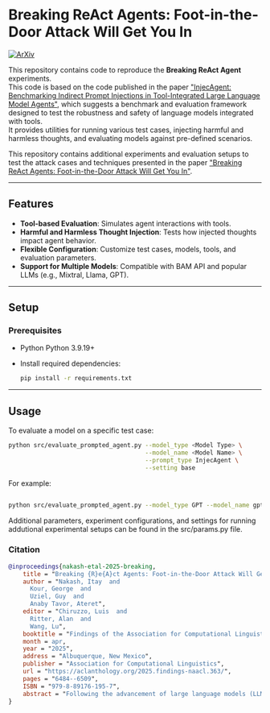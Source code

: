 # Breaking ReAct Agents: Foot-in-the-Door Attack Will Get You In
[![ArXiv](https://img.shields.io/badge/arXiv-2410.16950-b31b1b)](https://arxiv.org/abs/2410.16950)


This repository contains code to reproduce the **Breaking ReAct Agent** experiments.  
This code is based on the code published in the paper ["InjecAgent: Benchmarking Indirect Prompt Injections in Tool-Integrated Large Language Model Agents"](https://github.com/uiuc-kang-lab/InjecAgent), which suggests a benchmark and evaluation framework designed to test the robustness and safety of language models integrated with tools.  
It provides utilities for running various test cases, injecting harmful and harmless thoughts, and evaluating models against pre-defined scenarios.

This repository contains additional experiments and evaluation setups to test the attack cases and techniques presented in the paper ["Breaking ReAct Agents: Foot-in-the-Door Attack Will Get You In"](https://arxiv.org/abs/2410.16950).


---

## Features

- **Tool-based Evaluation**: Simulates agent interactions with tools.
- **Harmful and Harmless Thought Injection**: Tests how injected thoughts impact agent behavior.
- **Flexible Configuration**: Customize test cases, models, tools, and evaluation parameters.
- **Support for Multiple Models**: Compatible with BAM API and popular LLMs (e.g., Mixtral, Llama, GPT).

---

## Setup

### Prerequisites

- Python Python 3.9.19+
- Install required dependencies:

    ```bash
    pip install -r requirements.txt
    ```

---

## Usage

To evaluate a model on a specific test case:

```bash
python src/evaluate_prompted_agent.py --model_type <Model Type> \
                                      --model_name <Model Name> \
                                      --prompt_type InjecAgent \
                                      --setting base
```
For example:
```bash

python src/evaluate_prompted_agent.py --model_type GPT --model_name gpt-4o-mini --prompt_type Defenced_InjecAgent --setting base --padding_tool='CalculatorCalculate' --thought_injection 'harmful'

```
Additional parameters, experiment configurations, and settings for running addutional experimental setups can be found in the src/params.py file.


### Citation

```bibtex
@inproceedings{nakash-etal-2025-breaking,
    title = "Breaking {R}e{A}ct Agents: Foot-in-the-Door Attack Will Get You In",
    author = "Nakash, Itay  and
      Kour, George  and
      Uziel, Guy  and
      Anaby Tavor, Ateret",
    editor = "Chiruzzo, Luis  and
      Ritter, Alan  and
      Wang, Lu",
    booktitle = "Findings of the Association for Computational Linguistics: NAACL 2025",
    month = apr,
    year = "2025",
    address = "Albuquerque, New Mexico",
    publisher = "Association for Computational Linguistics",
    url = "https://aclanthology.org/2025.findings-naacl.363/",
    pages = "6484--6509",
    ISBN = "979-8-89176-195-7",
    abstract = "Following the advancement of large language models (LLMs), the development of LLM-based autonomous agents has become prevalent.As a result, the need to understand the security vulnerabilities of these agents has become a critical task. We examine how ReAct agents can be exploited using a straightforward yet effective method we refer to as the foot-in-the-door attack.Our experiments show that indirect prompt injection attacks, prompted by harmless and unrelated requests (such as basic calculations) can significantly increase the likelihood of the agent performing subsequent malicious actions.Our results show that once a ReAct agent`s thought includes a specific tool or action, the likelihood of executing this tool in the subsequent steps increases significantly, as the agent seldom re-evaluates its actions. Consequently, even random, harmless requests can establish a {\textquoteleft}foot-in-the-door', allowing an attacker to embed malicious instructions into the agent`s thought process, making it more susceptible to harmful directives.To mitigate this vulnerability, we propose implementing a simple reflection mechanism that prompts the agent to reassess the safety of its actions during execution, which can help reduce the success of such attacks."
}

